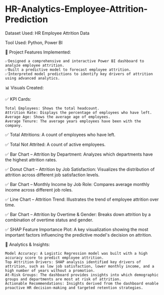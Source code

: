 # HR-Analytics-Employee-Attrition-Prediction

Dataset Used: HR Employee Attrition Data

Tool Used: Python, Power BI

🔧 Project Features Implemented:

    ✅Designed a comprehensive and interactive Power BI dashboard to analyze employee attrition.
    ✅Built a predictive model to forecast employee attrition.
    ✅Interpreted model predictions to identify key drivers of attrition using advanced analytics.
    

📊 Visuals Created:


✅ KPI Cards:

    Total Employees: Shows the total headcount.
    Attrition Rate: Displays the percentage of employees who have left.
    Average Age: Shows the average age of employees.
    Average Tenure: The average years employees have been with the company.

✅ Total Attritions: A count of employees who have left.

✅ Total Not Attrited: A count of active employees.

✅ Bar Chart – Attrition by Department: Analyzes which departments have the highest attrition rates.

✅ Donut Chart – Attrition by Job Satisfaction: Visualizes the distribution of attrition across different job satisfaction levels.

✅ Bar Chart – Monthly Income by Job Role: Compares average monthly income across different job roles.

✅ Line Chart – Attrition Trend: Illustrates the trend of employee attrition over time.

✅ Bar Chart – Attrition by Overtime & Gender: Breaks down attrition by a combination of overtime status and gender.

✅ SHAP Feature Importance Plot: A key visualization showing the most important factors influencing the predictive model's decision on attrition.


🧠 Analytics & Insights:

    Model Accuracy: A Logistic Regression model was built with a high accuracy score to predict employee attrition.
    Top Attrition Drivers: SHAP analysis identified key drivers of attrition, such as low job satisfaction, lower monthly income, and a high number of years without a promotion.
    At-Risk Groups: The dashboard provides insights into which demographic groups and departments are most at risk of attrition.
    Actionable Recommendations: Insights derived from the dashboard enable proactive HR decision-making and targeted retention strategies.
